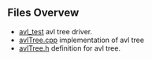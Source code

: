 ## Files Overvew

- [avl_test](./avl_test.cpp) avl tree driver.
- [avlTree.cpp](./avlTree.cpp) implementation of avl tree
- [avlTree.h](./avlTree_viz.txt) definition for avl tree.